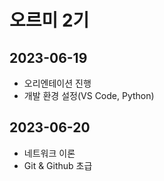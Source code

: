 # 오르미 2기
## 2023-06-19
- 오리엔테이션 진행
- 개발 환경 설정(VS Code, Python)

## 2023-06-20
- 네트워크 이론
- Git & Github 초급